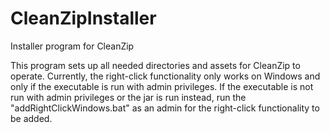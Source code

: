 CleanZipInstaller
=================

Installer program for CleanZip

This program sets up all needed directories and assets for CleanZip to operate. Currently, the right-click functionality only works on Windows and only if the executable is run with admin privileges. If the executable is not run with admin privileges or the jar is run instead, run the "addRightClickWindows.bat" as an admin for the right-click functionality to be added.

